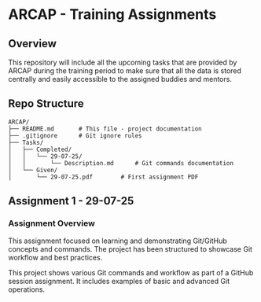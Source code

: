 # ARCAP - Training Assignments

## Overview
This repository will include all the upcoming tasks that are provided by ARCAP during the training period to make sure that all the data is stored centrally and easily accessible to the assigned buddies and mentors. 

## Repo Structure
```
ARCAP/
├── README.md       # This file - project documentation
├── .gitignore      # Git ignore rules
├── Tasks/
│   ├── Completed/
│   │   └── 29-07-25/
│   │       └── Description.md      # Git commands documentation
│   └── Given/
│       └── 29-07-25.pdf        # First assignment PDF
```

## Assignment 1 - 29-07-25

### Assignment Overview
This assignment focused on learning and demonstrating Git/GitHub concepts and commands. The project has been structured to showcase Git workflow and best practices.

This project shows various Git commands and workflow as part of a GitHub session assignment. It includes examples of basic and advanced Git operations.